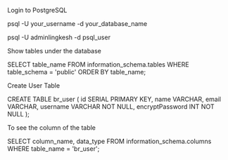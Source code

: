 Login to PostgreSQL

psql -U your_username -d your_database_name

psql -U adminlingkesh -d psql_user

Show tables under the database

SELECT table_name FROM information_schema.tables WHERE table_schema = 'public' ORDER BY table_name;

Create User Table

CREATE TABLE br_user (
    id SERIAL PRIMARY KEY,
    name VARCHAR,
    email VARCHAR,
    username VARCHAR NOT NULL,
    encryptPassword INT NOT NULL
);

To see the column of the table

SELECT column_name, data_type FROM information_schema.columns WHERE table_name = 'br_user';

